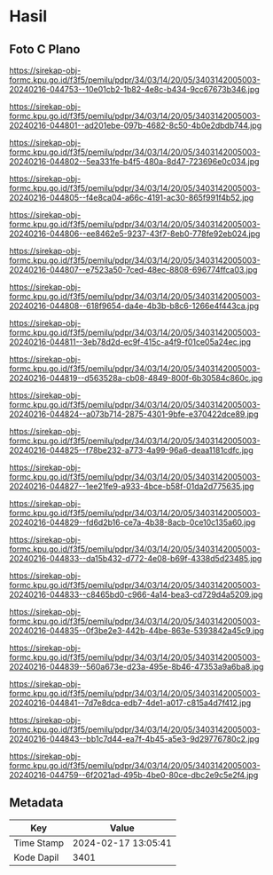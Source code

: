 # Hasil

## Foto C Plano

https://sirekap-obj-formc.kpu.go.id/f3f5/pemilu/pdpr/34/03/14/20/05/3403142005003-20240216-044753--10e01cb2-1b82-4e8c-b434-9cc67673b346.jpg

https://sirekap-obj-formc.kpu.go.id/f3f5/pemilu/pdpr/34/03/14/20/05/3403142005003-20240216-044801--ad201ebe-097b-4682-8c50-4b0e2dbdb744.jpg

https://sirekap-obj-formc.kpu.go.id/f3f5/pemilu/pdpr/34/03/14/20/05/3403142005003-20240216-044802--5ea331fe-b4f5-480a-8d47-723696e0c034.jpg

https://sirekap-obj-formc.kpu.go.id/f3f5/pemilu/pdpr/34/03/14/20/05/3403142005003-20240216-044805--f4e8ca04-a66c-4191-ac30-865f991f4b52.jpg

https://sirekap-obj-formc.kpu.go.id/f3f5/pemilu/pdpr/34/03/14/20/05/3403142005003-20240216-044806--ee8462e5-9237-43f7-8eb0-778fe92eb024.jpg

https://sirekap-obj-formc.kpu.go.id/f3f5/pemilu/pdpr/34/03/14/20/05/3403142005003-20240216-044807--e7523a50-7ced-48ec-8808-696774ffca03.jpg

https://sirekap-obj-formc.kpu.go.id/f3f5/pemilu/pdpr/34/03/14/20/05/3403142005003-20240216-044808--618f9654-da4e-4b3b-b8c6-1266e4f443ca.jpg

https://sirekap-obj-formc.kpu.go.id/f3f5/pemilu/pdpr/34/03/14/20/05/3403142005003-20240216-044811--3eb78d2d-ec9f-415c-a4f9-f01ce05a24ec.jpg

https://sirekap-obj-formc.kpu.go.id/f3f5/pemilu/pdpr/34/03/14/20/05/3403142005003-20240216-044819--d563528a-cb08-4849-800f-6b30584c860c.jpg

https://sirekap-obj-formc.kpu.go.id/f3f5/pemilu/pdpr/34/03/14/20/05/3403142005003-20240216-044824--a073b714-2875-4301-9bfe-e370422dce89.jpg

https://sirekap-obj-formc.kpu.go.id/f3f5/pemilu/pdpr/34/03/14/20/05/3403142005003-20240216-044825--f78be232-a773-4a99-96a6-deaa1181cdfc.jpg

https://sirekap-obj-formc.kpu.go.id/f3f5/pemilu/pdpr/34/03/14/20/05/3403142005003-20240216-044827--1ee21fe9-a933-4bce-b58f-01da2d775635.jpg

https://sirekap-obj-formc.kpu.go.id/f3f5/pemilu/pdpr/34/03/14/20/05/3403142005003-20240216-044829--fd6d2b16-ce7a-4b38-8acb-0ce10c135a60.jpg

https://sirekap-obj-formc.kpu.go.id/f3f5/pemilu/pdpr/34/03/14/20/05/3403142005003-20240216-044833--da15b432-d772-4e08-b69f-4338d5d23485.jpg

https://sirekap-obj-formc.kpu.go.id/f3f5/pemilu/pdpr/34/03/14/20/05/3403142005003-20240216-044833--c8465bd0-c966-4a14-bea3-cd729d4a5209.jpg

https://sirekap-obj-formc.kpu.go.id/f3f5/pemilu/pdpr/34/03/14/20/05/3403142005003-20240216-044835--0f3be2e3-442b-44be-863e-5393842a45c9.jpg

https://sirekap-obj-formc.kpu.go.id/f3f5/pemilu/pdpr/34/03/14/20/05/3403142005003-20240216-044839--560a673e-d23a-495e-8b46-47353a9a6ba8.jpg

https://sirekap-obj-formc.kpu.go.id/f3f5/pemilu/pdpr/34/03/14/20/05/3403142005003-20240216-044841--7d7e8dca-edb7-4de1-a017-c815a4d7f412.jpg

https://sirekap-obj-formc.kpu.go.id/f3f5/pemilu/pdpr/34/03/14/20/05/3403142005003-20240216-044843--bb1c7d44-ea7f-4b45-a5e3-9d29776780c2.jpg

https://sirekap-obj-formc.kpu.go.id/f3f5/pemilu/pdpr/34/03/14/20/05/3403142005003-20240216-044759--6f2021ad-495b-4be0-80ce-dbc2e9c5e2f4.jpg


## Metadata

| Key        | Value               |
| ---------- | ------------------- |
| Time Stamp | 2024-02-17 13:05:41 |
| Kode Dapil | 3401                |



